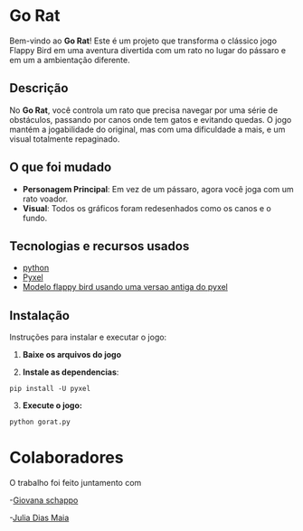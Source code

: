# Go Rat

Bem-vindo ao **Go Rat**! Este é um projeto que transforma o clássico jogo Flappy Bird em uma aventura divertida com um rato no lugar do pássaro e em um a ambientação diferente. 

## Descrição

No **Go Rat**, você controla um rato que precisa navegar por uma série de obstáculos, passando por canos onde tem gatos e evitando quedas. O jogo mantém a jogabilidade do original, mas com uma dificuldade a mais, e um visual totalmente repaginado.

## O que foi mudado

- **Personagem Principal**: Em vez de um pássaro, agora você joga com um rato voador.
- **Visual**: Todos os gráficos foram redesenhados como os canos e o fundo.

## Tecnologias e recursos usados

- [python](https://www.python.org/)
- [Pyxel](https://github.com/kitao/pyxel)
- [Modelo flappy bird usando uma versao antiga do pyxel](https://github.com/comatan96/FlappyBird)

## Instalação

Instruções para instalar e executar o jogo:

1. **Baixe os arquivos do jogo**

   

3. **Instale as dependencias**:
```
pip install -U pyxel
```


3. **Execute o jogo:**
```
python gorat.py
```



# Colaboradores

O trabalho foi feito juntamento com 

-[Giovana schappo](https://github.com/giovannaschappo)

-[Julia Dias Maia](https://github.com/juliadmaia)






 












